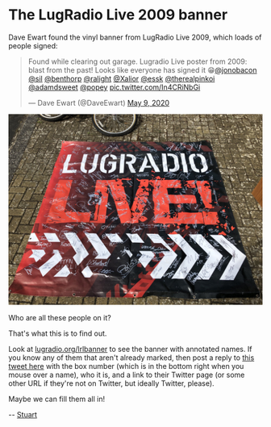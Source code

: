 # The LugRadio Live 2009 banner

Dave Ewart found the vinyl banner from LugRadio Live 2009, which loads of people signed:

<blockquote class="twitter-tweet"><p lang="en" dir="ltr">Found while clearing out garage. Lugradio Live poster from 2009: blast from the past! Looks like everyone has signed it 😁⁦<a href="https://twitter.com/jonobacon?ref_src=twsrc%5Etfw">@jonobacon</a>⁩ ⁦<a href="https://twitter.com/sil?ref_src=twsrc%5Etfw">@sil</a>⁩ ⁦<a href="https://twitter.com/benthorp?ref_src=twsrc%5Etfw">@benthorp</a>⁩ ⁦<a href="https://twitter.com/ralight?ref_src=twsrc%5Etfw">@ralight</a>⁩ ⁦<a href="https://twitter.com/Xalior?ref_src=twsrc%5Etfw">@Xalior</a>⁩ ⁦<a href="https://twitter.com/essk?ref_src=twsrc%5Etfw">@essk</a>⁩ ⁦<a href="https://twitter.com/therealpinkoi?ref_src=twsrc%5Etfw">@therealpinkoi</a>⁩ ⁦<a href="https://twitter.com/adamdsweet?ref_src=twsrc%5Etfw">@adamdsweet</a>⁩ ⁦<a href="https://twitter.com/popey?ref_src=twsrc%5Etfw">@popey</a>⁩ <a href="https://t.co/In4CRiNbGi">pic.twitter.com/In4CRiNbGi</a></p>&mdash; Dave Ewart (@DaveEwart) <a href="https://twitter.com/DaveEwart/status/1259187433842843648?ref_src=twsrc%5Etfw">May 9, 2020</a></blockquote> 

![the banner](banner.jpg)

Who are all these people on it?

That's what this is to find out.

Look at <a href="https://lugradio.org/lrlbanner">lugradio.org/lrlbanner</a> to see the banner with annotated names. If you know any of them that aren't already marked, then post a reply to <a href="https://twitter.com/sil/status/1259520998967324672">this tweet here</a> with the box number (which is in the bottom right when you mouse over a name), who it is, and a link to their Twitter page (or some other URL if they're not on Twitter, but ideally Twitter, please).

Maybe we can fill them all in!

 -- <a href="https://twitter.com/sil">Stuart</a>